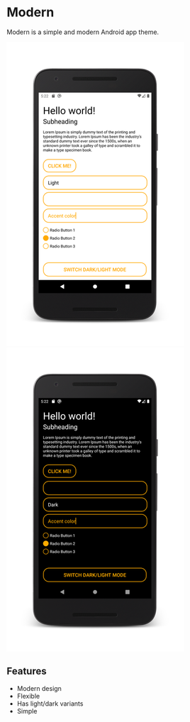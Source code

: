 # Modern

Modern is a simple and modern Android app theme.

![](images/light.png)
![](images/dark.png)


## Features

- Modern design
- Flexible
- Has light/dark variants
- Simple

